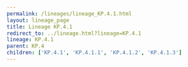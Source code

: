 ```yaml
---
permalink: /lineages/lineage_KP.4.1.html
layout: lineage_page
title: Lineage KP.4.1
redirect_to: ../lineage.html?lineage=KP.4.1
lineage: KP.4.1
parent: KP.4
children: ['KP.4.1', 'KP.4.1.1', 'KP.4.1.2', 'KP.4.1.3']
---
```

